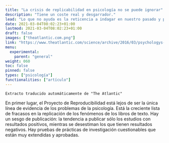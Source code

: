 ```yaml
---
title: "La crisis de replicabilidad en psicología no se puede ignorar"
description: "Tiene un coste real y desgarrador."
lead: "Lo que no ayuda es la reticencia a indagar en nuestro pasado y preguntarse qué hay que revisar. Ha llegado el momento de hacer cuentas con nuestro pasado. Nuestro futuro podría depender de ello."
date: 2021-03-04T08:02:23+01:00
lastmod: 2021-03-04T08:02:23+01:00
draft: false
images: ["theatlantic.com.png"]
link: "https://www.theatlantic.com/science/archive/2016/03/psychologys-replication-crisis-cant-be-wished-away/472272/"
menu:
  experimental:
    parent: "general"
weight: 060
toc: false
pinned: false
types: ["psicología"]
functionalities: ["artículo"]
---
```


```
Extracto traducido automáticamente de "The Atlantic"
```

En primer lugar, el Proyecto de Reproducibilidad está lejos de ser la única línea de evidencia de los problemas de la psicología. Está la creciente lista de fracasos en la replicación de los fenómenos de los libros de texto. Hay un sesgo de publicación: la tendencia a publicar sólo los estudios con resultados positivos, mientras se desestiman los que tienen resultados negativos. Hay pruebas de prácticas de investigación cuestionables que están muy extendidas y aprobadas.
